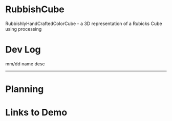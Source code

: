 # RubbishCube

RubbishlyHandCraftedColorCube - a 3D representation of a Rubicks Cube using processing


# Dev Log


mm/dd name
<l>desc</l>
________________________________________________________________________________

# Planning


# Links to Demo
